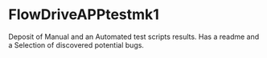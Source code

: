 # FlowDriveAPPtestmk1
Deposit of Manual and an Automated test scripts results. Has a readme and a Selection of discovered potential bugs.
